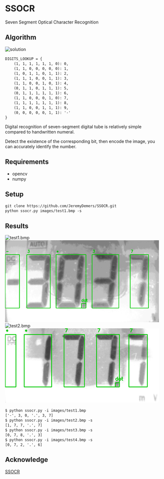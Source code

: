 # SSOCR
Seven Segment Optical Character Recognition

## Algorithm
![solution](images/solution.png)

```
DIGITS_LOOKUP = {
    (1, 1, 1, 1, 1, 1, 0): 0,
    (1, 1, 0, 0, 0, 0, 0): 1,
    (1, 0, 1, 1, 0, 1, 1): 2,
    (1, 1, 1, 0, 0, 1, 1): 3,
    (1, 1, 0, 0, 1, 0, 1): 4,
    (0, 1, 1, 0, 1, 1, 1): 5,
    (0, 1, 1, 1, 1, 1, 1): 6,
    (1, 1, 0, 0, 0, 1, 0): 7,
    (1, 1, 1, 1, 1, 1, 1): 8,
    (1, 1, 0, 0, 1, 1, 1): 9,
    (0, 0, 0, 0, 0, 1, 1): '-'
}
```

Digital recognition of seven-segment digital tube is relatively simple compared to handwritten numeral.

Detect the existence of the corresponding bit, then encode the image, you can accurately identify the number.


## Requirements
* opencv
* numpy

## Setup
```
git clone https://github.com/JeremyDemers/SSOCR.git
python ssocr.py images/test1.bmp -s
```

## Results
![test1.bmp](images/test1.bmp)
![res1.bmp](images/res1.bmp)
![test2.bmp](images/test2.bmp)
![res2.bmp](images/res2.bmp)

```
$ python ssocr.py -i images/test1.bmp
['-', 3, 0, '.', 3, 7]
$ python ssocr.py -i images/test2.bmp -s
[1, 7, 7, '.', 7]
$ python ssocr.py -i images/test3.bmp -s
[0, 7, 8, '.', 3]
$ python ssocr.py -i images/test4.bmp -s
[0, 7, 2, '.', 6]
```

## Acknowledge
[SSOCR](https://www.unix-ag.uni-kl.de/~auerswal/ssocr/)
